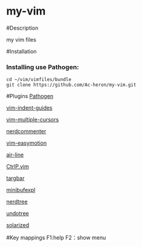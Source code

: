 # my-vim
	

#Description

my vim files


#Installation

### Installing use Pathogen:
```
cd ~/vim/vimfiles/bundle
git clone https://github.com/Ac-heron/my-vim.git

```

#Plugins
[Pathogen](https://github.com/tpope/vim-pathogen)

[vim-indent-guides](https://github.com/nathanaelkane/vim-indent-guides)

[vim-multiple-cursors](https://github.com/terryma/vim-multiple-cursors)

[nerdcommenter](https://github.com/scrooloose/nerdcommenter)

[vim-easymotion](https://github.com/Lokaltog/vim-easymotion)

[air-line](https://github.com/bling/vim-airline)

[CtrlP.vim](https://github.com/kien/ctrlp.vim)

[targbar](https://github.com/majutsushi/tagbar)

[minibufexpl](https://github.com/weynhamz/vim-plugin-minibufexpl)

[nerdtree](https://github.com/scrooloose/nerdtree)

[undotree](https://github.com/mbbill/undotree)

[solarized](https://github.com/altercation/solarized)

#Key mappings
F1:help
F2：show menu
